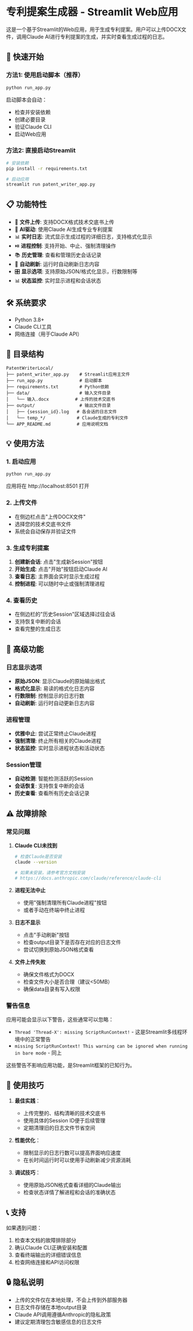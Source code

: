 # 专利提案生成器 - Streamlit Web应用

这是一个基于Streamlit的Web应用，用于生成专利提案。用户可以上传DOCX文件，调用Claude AI进行专利提案的生成，并实时查看生成过程的日志。

## 🚀 快速开始

### 方法1: 使用启动脚本（推荐）

```bash
python run_app.py
```

启动脚本会自动：
- 检查并安装依赖
- 创建必要目录
- 验证Claude CLI
- 启动Web应用

### 方法2: 直接启动Streamlit

```bash
# 安装依赖
pip install -r requirements.txt

# 启动应用
streamlit run patent_writer_app.py
```

## 📋 功能特性

- 📄 **文件上传**: 支持DOCX格式技术交底书上传
- 🤖 **AI驱动**: 使用Claude AI生成专业专利提案
- 📊 **实时日志**: 流式显示生成过程的详细日志，支持格式化显示
- ⏯️ **进程控制**: 支持开始、中止、强制清理操作
- 📚 **历史管理**: 查看和管理历史会话记录
- 🔄 **自动刷新**: 运行时自动刷新日志内容
- 🎛️ **显示选项**: 支持原始JSON/格式化显示，行数限制等
- 📊 **状态监控**: 实时显示进程和会话状态

## 🛠️ 系统要求

- Python 3.8+
- Claude CLI工具
- 网络连接（用于Claude API）

## 📁 目录结构

```
PatentWriterLocal/
├── patent_writer_app.py    # Streamlit应用主文件
├── run_app.py              # 启动脚本
├── requirements.txt        # Python依赖
├── data/                   # 输入文件目录
│   └── 输入.docx          # 上传的技术交底书
├── output/                 # 输出文件目录
│   ├── {session_id}.log   # 各会话的日志文件
│   └── temp_*/            # Claude生成的专利文件
└── APP_README.md          # 应用说明文档
```

## 💡 使用方法

### 1. 启动应用

```bash
python run_app.py
```

应用将在 http://localhost:8501 打开

### 2. 上传文件

- 在侧边栏点击"上传DOCX文件"
- 选择您的技术交底书文件
- 系统会自动保存并验证文件

### 3. 生成专利提案

1. **创建新会话**: 点击"生成新Session"按钮
2. **开始生成**: 点击"开始"按钮启动Claude AI
3. **查看日志**: 主界面会实时显示生成过程
4. **控制进程**: 可以随时中止或强制清理进程

### 4. 查看历史

- 在侧边栏的"历史Session"区域选择过往会话
- 支持恢复中断的会话
- 查看完整的生成日志

## 🔧 高级功能

### 日志显示选项

- **原始JSON**: 显示Claude的原始输出格式
- **格式化显示**: 易读的格式化日志内容
- **行数限制**: 控制显示的日志行数
- **自动刷新**: 运行时自动更新日志内容

### 进程管理

- **优雅中止**: 尝试正常终止Claude进程
- **强制清理**: 终止所有相关的Claude进程
- **状态监控**: 实时显示进程状态和活动状态

### Session管理

- **自动检测**: 智能检测活跃的Session
- **会话恢复**: 支持恢复中断的会话
- **历史查看**: 查看所有历史会话记录

## ⚠️ 故障排除

### 常见问题

1. **Claude CLI未找到**
   ```bash
   # 检查Claude是否安装
   claude --version

   # 如果未安装，请参考官方文档安装
   # https://docs.anthropic.com/claude/reference/claude-cli
   ```

2. **进程无法中止**
   - 使用"强制清理所有Claude进程"按钮
   - 或者手动在终端中终止进程

3. **日志不显示**
   - 点击"手动刷新"按钮
   - 检查output目录下是否存在对应的日志文件
   - 尝试切换到原始JSON格式查看

4. **文件上传失败**
   - 确保文件格式为DOCX
   - 检查文件大小是否合理（建议<50MB）
   - 确保data目录有写入权限

### 警告信息

应用可能会显示以下警告，这些通常可以忽略：
- `Thread 'Thread-X': missing ScriptRunContext!` - 这是Streamlit多线程环境中的正常警告
- `missing ScriptRunContext! This warning can be ignored when running in bare mode` - 同上

这些警告不影响应用功能，是Streamlit框架的已知行为。

## 🎯 使用技巧

1. **最佳实践**：
   - 上传完整的、结构清晰的技术交底书
   - 使用具体的Session ID便于后续管理
   - 定期清理旧的日志文件节省空间

2. **性能优化**：
   - 限制显示的日志行数可以提高界面响应速度
   - 在长时间运行时可以使用手动刷新减少资源消耗

3. **调试技巧**：
   - 使用原始JSON格式查看详细的Claude输出
   - 检查状态详情了解进程和会话的准确状态

## 📞 支持

如果遇到问题：

1. 检查本文档的故障排除部分
2. 确认Claude CLI正确安装和配置
3. 查看终端输出的详细错误信息
4. 检查网络连接和API访问权限

## 🔒 隐私说明

- 上传的文件仅在本地处理，不会上传到外部服务器
- 日志文件存储在本地output目录
- Claude API调用遵循Anthropic的隐私政策
- 建议定期清理包含敏感信息的日志文件